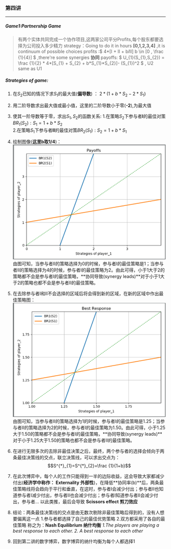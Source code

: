 ### 第四讲
---
##### Game1:Partnership Game
> 有两个实体共同完成一个协作项目,这两家公司平分Profits,每个股东都要选择为公司投入多少精力
strategy：Going to do it in hours **[0,1,2,3,4]**   ,it is continuum of possible choices
profits :$ 4*[I + II + b*I*II]  b \in [0 , \frac {1}{4}]  $ ,there're some synergies **协同**
payoffs: $ U_{1}(S_{1},S_{2}) = \frac {1}{2} * 4*[S_{1} + S_{2} + b*S_{1}*S_{2}]- (S_{1})^2  $ , U2 same as U1

#####  Strategies of game:

1. 在$S_{2}$已知的情况下求$S_{1}$的最大值(**偏导数**) ：
$2*(1 + b*S_{2} -2*S_{1})$
2. 用二阶导数求出最大值或最小值，这里的二阶导数小于零(**-2**),为最大值
3. 使其一阶导数等于零，求出$S_{1},S_{2}$的函数关系:
1.在策略$S_{2}$下参与者**I**的最佳对策$BR_{1}(S_{2}):S_{1}=1+b*S_{2}$    
2.在策略$S_{1}$下参与者**II**的最佳对策$BR_{2}(S_{1}):S_{2}=1+b*S_{1}$
4. 绘制图像(**这里b取1/4**)：
![Alt text](./第四讲.png)
由图可知，当参与者II的策略选择为0的时候，参与者I的最佳策略是1；当参与者II的策略选择为4的时候，参与者I的最佳策略为2。由此可得，小于1大于2的策略都不会是参与者I的最佳策略，**协同导致(synergy leads)**对于小于1大于2的策略也都不会是参与者II的最佳策略。
5. 在去除参与者I和II不会选择的区域后将会得到新的区域，在新的区域中作出最佳策略图：
![Alt text](./第四讲_1.png)
由图可知，当参与者II的策略选择为1的时候，参与者I的最佳策略是1.25；当参与者II的策略选择为2的时候，参与者I的最佳策略为1.50。由此可得，小于1.25大于1.50的策略都不会是参与者I的最佳策略，**协同导致(synergy leads)**对于小于1.25大于1.50的策略也都不会是参与者II的最佳策略。
6. 在进行无限多次的去除非最佳决策之后，最终，两个参与者的选择会倾向于两条最佳决策线的交点，联立决策线，可以求出交点为：
$$S^{*}_{1}=S^{*}_{2}=\frac {1}{1+b}$$
7. 在此次博弈中，每个人的工作只能得到一半的边际收益，这会导致大家都减少付出(**经济学中称作： Externality 外部性**)，在降低**协同率(b)**后，两条最佳策略线将会趋向于平行和垂直，在这时，参与者I会减少付出；参与者II也知道参与者I减少付出，参与者II也会减少付出；参与者I知道参与者II会减少付出，参与者...  以此类推，最后会导致 **Scissors effect 剪刀效应**
8. 结论：两条最佳决策线的交点是由无数次剔除非最佳策略后得到的，没有人想要偏离这一点
1.参与者都选择了自己的最佳优势策略
2.双方都采用了各自的最佳策略
称之为：**Nash Equilibrium  纳什均衡**
*1.The players are playing a best response to each other.  2. A best response to each other*

9. 回到第二讲的数字博弈，数字博弈的纳什均衡为每个人都选择1